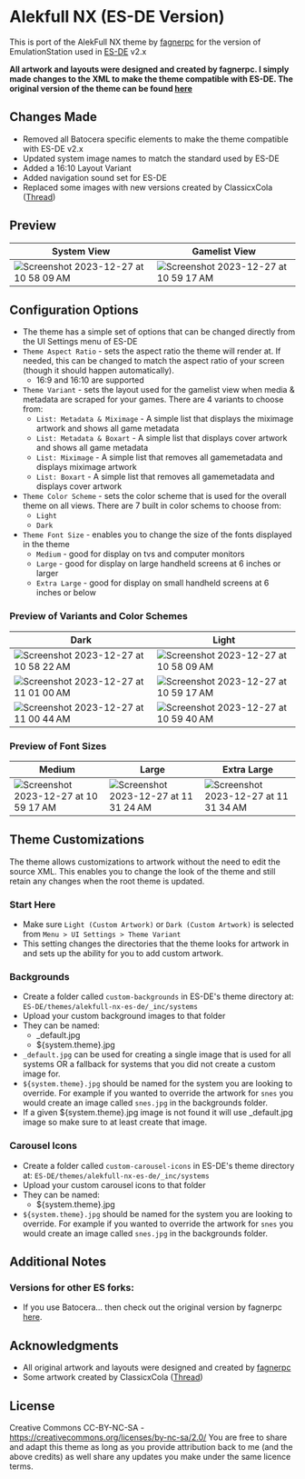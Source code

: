 # Alekfull NX (ES-DE Version)
This is port of the AlekFull NX theme by [fagnerpc](https://github.com/fagnerpc) for the version of EmulationStation used in [ES-DE](https://es-de.org/) v2.x

**All artwork and layouts were designed and created by fagnerpc.  I simply made changes to the XML to make the theme compatible with ES-DE. The original version of the theme can be found [here](https://github.com/fagnerpc/Alekfull-NX)**

## Changes Made

- Removed all Batocera specific elements to make the theme compatible with ES-DE v2.x
- Updated system image names to match the standard used by ES-DE
- Added a 16:10 Layout Variant
- Added navigation sound set for ES-DE
- Replaced some images with new versions created by ClassicxCola ([Thread](https://www.reddit.com/r/retroid/comments/1049daq/im_happy_to_announce_the_release_of_colafulldx_a/))

## **Preview**

| System View | Gamelist View |
| --- | --- |
| <img alt="Screenshot 2023-12-27 at 10 58 09 AM" src="https://github.com/anthonycaccese/alekfull-nx-es-de/assets/1454947/5ecda38b-4d3e-49e8-b6dd-840f9d74fd82"> | <img alt="Screenshot 2023-12-27 at 10 59 17 AM" src="https://github.com/anthonycaccese/alekfull-nx-es-de/assets/1454947/4474e635-fa36-4145-b323-506a1d328ccb">

## **Configuration Options**

- The theme has a simple set of options that can be changed directly from the UI Settings menu of ES-DE
- `Theme Aspect Ratio` - sets the aspect ratio the theme will render at. If needed, this can be changed to match the aspect ratio of your screen (though it should happen automatically).
   - 16:9 and 16:10 are supported
- `Theme Variant` - sets the layout used for the gamelist view when media & metadata are scraped for your games.  There are 4 variants to choose from:
   - `List: Metadata & Miximage` - A simple list that displays the miximage artwork and shows all game metadata
   - `List: Metadata & Boxart` - A simple list that displays cover artwork and shows all game metadata
   - `List: Miximage` - A simple list that removes all gamemetadata and displays miximage artwork
   - `List: Boxart` - A simple list that removes all gamemetadata and displays cover artwork
- `Theme Color Scheme` - sets the color scheme that is used for the overall theme on all views.  There are 7 built in color schems to choose from:
   - `Light`
   - `Dark`
- `Theme Font Size` - enables you to change the size of the fonts displayed in the theme
   - `Medium` - good for display on tvs and computer monitors
   - `Large` - good for display on large handheld screens at 6 inches or larger
   - `Extra Large` - good for display on small handheld screens at 6 inches or below

### Preview of Variants and Color Schemes

| Dark | Light |
| --- | --- |
| <img alt="Screenshot 2023-12-27 at 10 58 22 AM" src="https://github.com/anthonycaccese/alekfull-nx-es-de/assets/1454947/6cad71f7-1175-46cb-80a3-3a7acda8ddab"> | <img alt="Screenshot 2023-12-27 at 10 58 09 AM" src="https://github.com/anthonycaccese/alekfull-nx-es-de/assets/1454947/0ba4f91e-6e07-48de-b026-8e18f7d8599e"> |
| <img alt="Screenshot 2023-12-27 at 11 01 00 AM" src="https://github.com/anthonycaccese/alekfull-nx-es-de/assets/1454947/7db55fcf-e399-4820-b22c-a9e22f38b9dd"> | <img alt="Screenshot 2023-12-27 at 10 59 17 AM" src="https://github.com/anthonycaccese/alekfull-nx-es-de/assets/1454947/32884694-0668-4b71-b793-254ef85c0a5a"> |
| <img alt="Screenshot 2023-12-27 at 11 00 44 AM" src="https://github.com/anthonycaccese/alekfull-nx-es-de/assets/1454947/2eb94be5-bc3b-442e-b31c-4e8450546b55"> | <img alt="Screenshot 2023-12-27 at 10 59 40 AM" src="https://github.com/anthonycaccese/alekfull-nx-es-de/assets/1454947/f46bd0ce-1c2b-4c7e-9a92-6fbbce201424"> | 

### Preview of Font Sizes

| Medium | Large | Extra Large |
| --- | --- | --- |
| <img alt="Screenshot 2023-12-27 at 10 59 17 AM" src="https://github.com/anthonycaccese/alekfull-nx-es-de/assets/1454947/32884694-0668-4b71-b793-254ef85c0a5a"> | <img alt="Screenshot 2023-12-27 at 11 31 24 AM" src="https://github.com/anthonycaccese/alekfull-nx-es-de/assets/1454947/d3a22a1b-24eb-4a2e-8318-2694b758151a"> | <img alt="Screenshot 2023-12-27 at 11 31 34 AM" src="https://github.com/anthonycaccese/alekfull-nx-es-de/assets/1454947/648f2c21-998d-4e16-839a-7e7b6d41d504">

## **Theme Customizations**

The theme allows customizations to artwork without the need to edit the source XML.  This enables you to change the look of the theme and still retain any changes when the root theme is updated.

### Start Here 
- Make sure `Light (Custom Artwork)` or `Dark (Custom Artwork)` is selected from `Menu > UI Settings > Theme Variant`
- This setting changes the directories that the theme looks for artwork in and sets up the ability for you to add custom artwork.

### Backgrounds
- Create a folder called `custom-backgrounds` in ES-DE's theme directory at: `ES-DE/themes/alekfull-nx-es-de/_inc/systems`
- Upload your custom background images to that folder
- They can be named:
    - _default.jpg
    - ${system.theme}.jpg
- `_default.jpg` can be used for creating a single image that is used for all systems OR a fallback for systems that you did not create a custom image for.
- `${system.theme}.jpg` should be named for the system you are looking to override.  For example if you wanted to override the artwork for `snes` you would create an image called `snes.jpg` in the backgrounds folder.
- If a given ${system.theme}.jpg image is not found it will use _default.jpg image so make sure to at least create that image.

### Carousel Icons
- Create a folder called `custom-carousel-icons` in ES-DE's theme directory at: `ES-DE/themes/alekfull-nx-es-de/_inc/systems`
- Upload your custom carousel icons to that folder
- They can be named:
    - ${system.theme}.jpg
- `${system.theme}.jpg` should be named for the system you are looking to override.  For example if you wanted to override the artwork for `snes` you would create an image called `snes.jpg` in the backgrounds folder.

## **Additional Notes**

### Versions for other ES forks:
* If you use Batocera... then check out the original version by fagnerpc [here](https://github.com/fagnerpc/Alekfull-NX).

## **Acknowledgments**
- All original artwork and layouts were designed and created by [fagnerpc](https://github.com/fagnerpc)
- Some artwork created by ClassicxCola ([Thread](https://www.reddit.com/r/retroid/comments/1049daq/im_happy_to_announce_the_release_of_colafulldx_a/))

## **License**
Creative Commons CC-BY-NC-SA - https://creativecommons.org/licenses/by-nc-sa/2.0/
You are free to share and adapt this theme as long as you provide attribution back to me (and the above credits) as well share any updates you make under the same licence terms.
